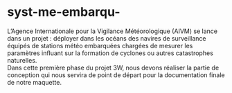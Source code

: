 # syst-me-embarqu-
L’Agence Internationale pour la Vigilance Météorologique (AIVM) se lance dans un 
projet : déployer dans les océans des navires de surveillance équipés de stations météo 
embarquées chargées de mesurer les paramètres influant sur la formation de cyclones 
ou autres catastrophes naturelles.  
Dans cette première phase du projet 3W, nous devons réaliser la partie de conception 
qui nous servira de point de départ pour la documentation finale de notre maquette. 

